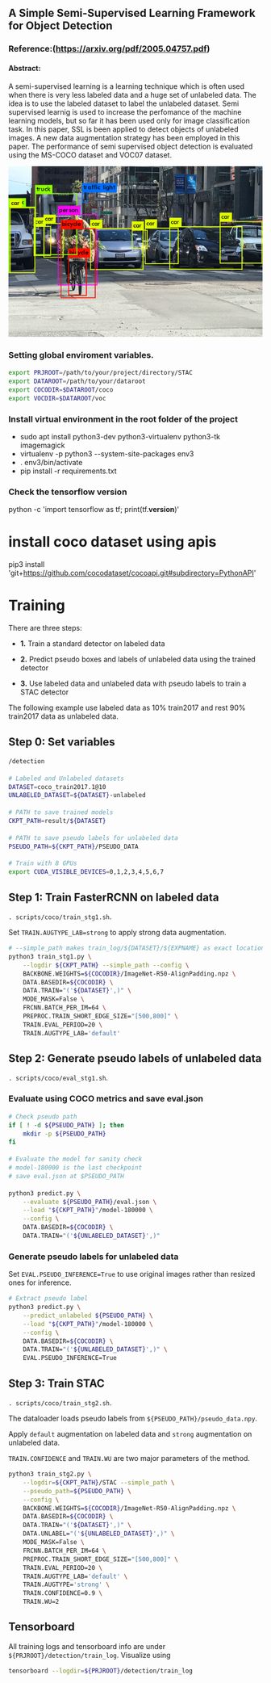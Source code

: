 ## A Simple Semi-Supervised Learning Framework for Object Detection
### Reference:(https://arxiv.org/pdf/2005.04757.pdf)

#### Abstract:

A semi-supervised learning is a learning technique which is often used when there is very less labeled data and a huge set of unlabeled data. The idea is to use the labeled dataset to label the unlabeled dataset. Semi supervised learnig is used to increase the perfomance of the machine learning models, but so far it has been used only for image classification task. In this paper, SSL is been applied to detect objects of unlabeled images. A new data augmentation strategy has been employed in this paper. The performance of semi supervised object detection is evaluated using the MS-COCO dataset and VOC07 dataset.


<img src="object.png" width="800">




### Setting global enviroment variables.

```bash
export PRJROOT=/path/to/your/project/directory/STAC
export DATAROOT=/path/to/your/dataroot
export COCODIR=$DATAROOT/coco
export VOCDIR=$DATAROOT/voc
```

### Install virtual environment in the root folder of the project

- sudo apt install python3-dev python3-virtualenv python3-tk imagemagick
- virtualenv -p python3 --system-site-packages env3
- . env3/bin/activate
- pip install -r requirements.txt

### Check the tensorflow version
python -c 'import tensorflow as tf; print(tf.__version__)'

# install coco dataset using apis
pip3 install 'git+https://github.com/cocodataset/cocoapi.git#subdirectory=PythonAPI'


# Training

There are three steps:
- __1.__ Train a standard detector on labeled data

- __2.__ Predict pseudo boxes and labels of unlabeled
data using the trained detector 
- __3.__ Use labeled data and unlabeled data with
pseudo labels to train a STAC detector


The following example use labeled data as 10% train2017 and rest 90% train2017 data
as unlabeled data.

## Step 0: Set variables

```bash
/detection

# Labeled and Unlabeled datasets
DATASET=coco_train2017.1@10
UNLABELED_DATASET=${DATASET}-unlabeled

# PATH to save trained models
CKPT_PATH=result/${DATASET}

# PATH to save pseudo labels for unlabeled data
PSEUDO_PATH=${CKPT_PATH}/PSEUDO_DATA

# Train with 8 GPUs
export CUDA_VISIBLE_DEVICES=0,1,2,3,4,5,6,7
```

## Step 1: Train FasterRCNN on labeled data

`. scripts/coco/train_stg1.sh`.

Set `TRAIN.AUGTYPE_LAB=strong` to apply strong data augmentation.

```bash
# --simple_path makes train_log/${DATASET}/${EXPNAME} as exact location to save
python3 train_stg1.py \
    --logdir ${CKPT_PATH} --simple_path --config \
    BACKBONE.WEIGHTS=${COCODIR}/ImageNet-R50-AlignPadding.npz \
    DATA.BASEDIR=${COCODIR} \
    DATA.TRAIN="('${DATASET}',)" \
    MODE_MASK=False \
    FRCNN.BATCH_PER_IM=64 \
    PREPROC.TRAIN_SHORT_EDGE_SIZE="[500,800]" \
    TRAIN.EVAL_PERIOD=20 \
    TRAIN.AUGTYPE_LAB='default'
```

## Step 2: Generate pseudo labels of unlabeled data

`. scripts/coco/eval_stg1.sh`.

### Evaluate using COCO metrics and save eval.json

```bash
# Check pseudo path
if [ ! -d ${PSEUDO_PATH} ]; then
    mkdir -p ${PSEUDO_PATH}
fi

# Evaluate the model for sanity check
# model-180000 is the last checkpoint
# save eval.json at $PSEUDO_PATH

python3 predict.py \
    --evaluate ${PSEUDO_PATH}/eval.json \
    --load "${CKPT_PATH}"/model-180000 \
    --config \
    DATA.BASEDIR=${COCODIR} \
    DATA.TRAIN="('${UNLABELED_DATASET}',)"
```

### Generate pseudo labels for unlabeled data

Set `EVAL.PSEUDO_INFERENCE=True` to use original images rather than resized ones for inference.

```bash
# Extract pseudo label
python3 predict.py \
    --predict_unlabeled ${PSEUDO_PATH} \
    --load "${CKPT_PATH}"/model-180000 \
    --config \
    DATA.BASEDIR=${COCODIR} \
    DATA.TRAIN="('${UNLABELED_DATASET}',)" \
    EVAL.PSEUDO_INFERENCE=True
```

## Step 3: Train STAC

`. scripts/coco/train_stg2.sh`.

The dataloader loads pseudo labels from `${PSEUDO_PATH}/pseudo_data.npy`.

Apply `default` augmentation on labeled data and `strong` augmentation on unlabeled data.

`TRAIN.CONFIDENCE` and `TRAIN.WU` are two major parameters of the method.

```bash
python3 train_stg2.py \
    --logdir=${CKPT_PATH}/STAC --simple_path \
    --pseudo_path=${PSEUDO_PATH} \
    --config \
    BACKBONE.WEIGHTS=${COCODIR}/ImageNet-R50-AlignPadding.npz \
    DATA.BASEDIR=${COCODIR} \
    DATA.TRAIN="('${DATASET}',)" \
    DATA.UNLABEL="('${UNLABELED_DATASET}',)" \
    MODE_MASK=False \
    FRCNN.BATCH_PER_IM=64 \
    PREPROC.TRAIN_SHORT_EDGE_SIZE="[500,800]" \
    TRAIN.EVAL_PERIOD=20 \
    TRAIN.AUGTYPE_LAB='default' \
    TRAIN.AUGTYPE='strong' \
    TRAIN.CONFIDENCE=0.9 \
    TRAIN.WU=2
```

## Tensorboard

All training logs and tensorboard info are under
`${PRJROOT}/detection/train_log`. Visualize using
```bash
tensorboard --logdir=${PRJROOT}/detection/train_log
```
